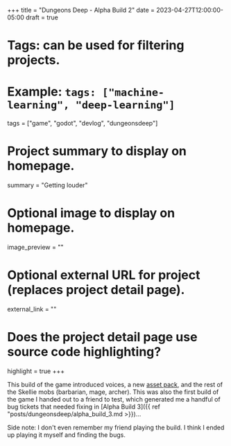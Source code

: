 +++
title = "Dungeons Deep - Alpha Build 2"
date = 2023-04-27T12:00:00-05:00
draft = true

# Tags: can be used for filtering projects.
# Example: `tags: ["machine-learning", "deep-learning"]`
tags = ["game", "godot", "devlog", "dungeonsdeep"]

# Project summary to display on homepage.
summary = "Getting louder"

# Optional image to display on homepage.
image_preview = ""

# Optional external URL for project (replaces project detail page).
external_link = ""

# Does the project detail page use source code highlighting?
highlight = true
+++

This build of the game introduced voices, a new [asset pack](https://kaylousberg.itch.io/kaykit-dungeon-remastered), and the rest of the Skellie mobs (barbarian, mage, archer). This was also the first build of the game I handed out to a friend to test, which generated me a handful of bug tickets that needed fixing in [Alpha Build 3]({{ ref "posts/dungeonsdeep/alpha_build_3.md >}})...

Side note: I don't even remember my friend playing the build. I think I ended up playing it myself and finding the bugs.